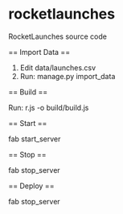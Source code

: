 rocketlaunches
==============

RocketLaunches source code

== Import Data ==

1. Edit data/launches.csv
2. Run: manage.py import_data

== Build ==

Run: r.js -o build/build.js

== Start ==

fab start_server

== Stop ==

fab stop_server

== Deploy ==

fab stop_server

